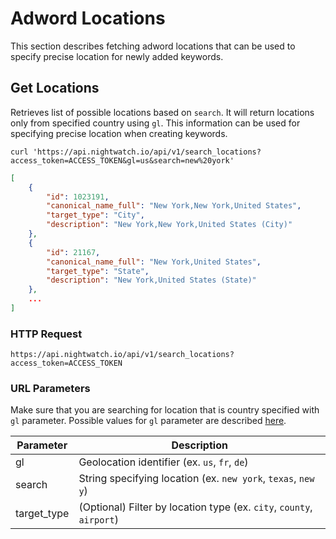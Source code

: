 # Adword Locations
This section describes fetching adword locations that can be used to specify precise location for newly added keywords.

## Get Locations
Retrieves list of possible locations based on `search`. It will return locations only from specified country using `gl`. This information can be used for specifying precise location when creating keywords.

```shell
curl 'https://api.nightwatch.io/api/v1/search_locations?access_token=ACCESS_TOKEN&gl=us&search=new%20york'
```

```json
[
    {
        "id": 1023191,
        "canonical_name_full": "New York,New York,United States",
        "target_type": "City",
        "description": "New York,New York,United States (City)"
    },
    {
        "id": 21167,
        "canonical_name_full": "New York,United States",
        "target_type": "State",
        "description": "New York,United States (State)"
    },
    ...
]
```

### HTTP Request

`https://api.nightwatch.io/api/v1/search_locations?access_token=ACCESS_TOKEN`

### URL Parameters
Make sure that you are searching for location that is country specified with `gl` parameter. Possible values for `gl` parameter are described [here](https://developers.google.com/custom-search/docs/xml_results_appendices#countryCodes).

| Parameter   | Description                                                    |
|-------------|----------------------------------------------------------------|
| gl          | Geolocation identifier (ex. `us`, `fr`, `de`)                  |
| search      | String specifying location (ex. `new york`, `texas`, `new y`)  |
| target_type | (Optional) Filter by location type (ex. `city`, `county`, `airport`) |